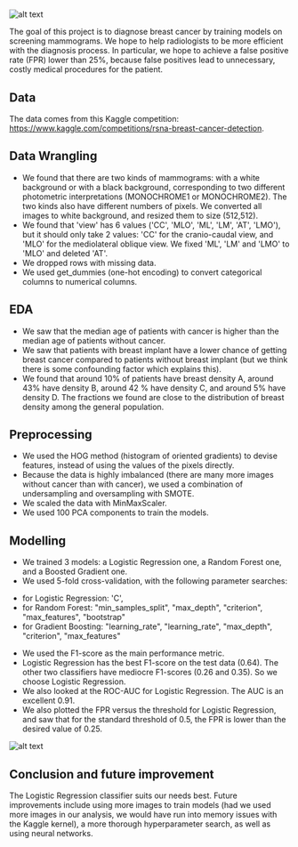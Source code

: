 # 

![alt text](
https://github.com/nhongphuc/RSNA-breast-cancer-detection/blob/main/TitlePic.png?raw=true)


The goal of this project is to diagnose breast cancer by training models on screening mammograms. We hope to help radiologists to be more efficient with the diagnosis process. In particular, we hope to achieve a false positive rate (FPR) lower than 25%, because false positives lead to unnecessary, costly medical procedures for the patient.

## Data

The data comes from this Kaggle competition:
https://www.kaggle.com/competitions/rsna-breast-cancer-detection. 

## Data Wrangling

- We found that there are two kinds of mammograms: with a white background or with a black background, corresponding to two different photometric interpretations (MONOCHROME1 or MONOCHROME2). The two kinds also have different numbers of pixels. We converted all images to white background, and resized them to size (512,512).
- We found that 'view' has 6 values ('CC', 'MLO', 'ML', 'LM', 'AT', 'LMO'), but it should only take 2 values: 'CC' for the cranio-caudal view, and 'MLO' for the mediolateral oblique view. We fixed 'ML', 'LM' and 'LMO' to 'MLO' and deleted 'AT'.
- We dropped rows with missing data.
- We used get_dummies (one-hot encoding) to convert categorical columns to numerical columns.

## EDA

- We saw that the median age of patients with cancer is higher than the median age of patients without cancer.
- We saw that patients with breast implant have a lower chance of getting breast cancer compared to patients without breast implant (but we think there is some confounding factor which explains this).
- We found that around 10% of patients have breast density A, around 43% have density B, around 42 % have density C, and around 5% have density D. The fractions we found are close to the distribution of breast density among the general population.

## Preprocessing

- We used the HOG method (histogram of oriented gradients) to devise features, instead of using the values of the pixels directly.
- Because the data is highly imbalanced (there are many more images without cancer than with cancer), we used a combination of undersampling and oversampling with SMOTE.
- We scaled the data with MinMaxScaler.
- We used 100 PCA components to train the models.

## Modelling
- We trained 3 models: a Logistic Regression one, a Random Forest one, and a Boosted Gradient one.
- We used 5-fold cross-validation, with the following parameter searches:
* for Logistic Regression: 'C',
* for Random Forest: "min_samples_split", "max_depth", "criterion", "max_features", "bootstrap"
* for Gradient Boosting: "learning_rate", "learning_rate", "max_depth", "criterion", "max_features"
- We used the F1-score as the main performance metric.
- Logistic Regression has the best F1-score on the test data (0.64). The other two classifiers have mediocre F1-scores (0.26 and 0.35). So we choose Logistic Regression.
- We also looked at the ROC-AUC for Logistic Regression. The AUC is an excellent 0.91.
- We also plotted the FPR versus the threshold for Logistic Regression, and saw that for the standard threshold of 0.5, the FPR is lower than the desired 
value of 0.25.

![alt text](
https://github.com/nhongphuc/RSNA-breast-cancer-detection/blob/main/LogRegROC.png?raw=true)

## Conclusion and future improvement
The Logistic Regression classifier suits our needs best. Future improvements include using more images to train models (had we used more images in our analysis, we would have run into memory issues with the Kaggle kernel), a more thorough hyperparameter search, as well as using neural networks.
